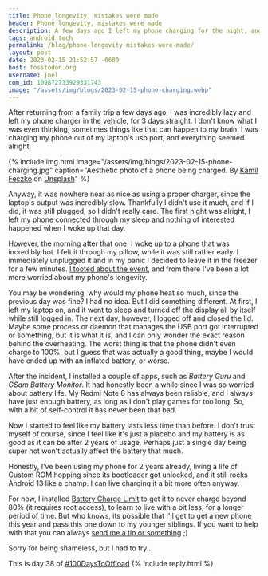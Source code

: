 ```yaml
---
title: Phone longevity, mistakes were made
header: Phone longevity, mistakes were made
description: A few days ago I left my phone charging for the night, and something terrible happened that triggered me to do some things about it, but ultimately, time will tell.
tags: android tech
permalink: /blog/phone-longevity-mistakes-were-made/
layout: post
date: 2023-02-15 21:52:57 -0600
host: fosstodon.org
username: joel
com_id: 109872733929331743
image: "/assets/img/blogs/2023-02-15-phone-charging.webp"
---
```


After returning from a family trip a few days ago, I was incredibly lazy and left my phone charger in the vehicle, for 3 days straight. I don't know what I was even thinking, sometimes things like that can happen to my brain. I was charging my phone out of my laptop's usb port, and everything seemed alright.


{% include img.html image="/assets/img/blogs/2023-02-15-phone-charging.jpg" caption="Aesthetic photo of a phone being charged. By <a href='https://unsplash.com/@kamilfeczko'>Kamil Feczko</a> on <a href='https://unsplash.com/photos/GLDKA6PYBS4'>Unsplash</a>" %}

Anyway, it was nowhere near as nice as using a proper charger, since the laptop's output was incredibly slow. Thankfully I didn't use it much, and if I did, it was still plugged, so I didn't really care. The first night was alright, I left my phone connected through my sleep and nothing of interested happened when I woke up that day.

However, the morning after that one, I woke up to a phone that was incredibly hot. I felt it through my pillow, while it was still rather early. I immediately unplugged it and in my panic I decided to leave it in the freezer for a few minutes. [I tooted about the event](https://fosstodon.org/@joel/109829001955069072), and from there I've been a lot more worried about my phone's longevity.

You may be wondering, why would my phone heat so much, since the previous day was fine? I had no idea. But I did something different. At first, I left my laptop on, and it went to sleep and turned off the display all by itself while still logged in. The next day, however, I logged off and closed the lid. Maybe some process or daemon that manages the USB port got interrupted or something, but it is what it is, and I can only wonder the exact reason behind the overheating. The worst thing is that the phone didn't even charge to 100%, but I guess that was actually a good thing, maybe I would have ended up with an inflated battery, or worse.

After the incident, I installed a couple of apps, such as _Battery Guru_ and _GSam Battery Monitor_. It had honestly been a while since I was so worried about battery life. My Redmi Note 8 has always been reliable, and I always have just enough battery, as long as I don't play games for too long. So, with a bit of self-control it has never been that bad.

Now I started to feel like my battery lasts less time than before. I don't trust myself of course, since I feel like it's just a placebo and my battery is as good as it can be after 2 years of usage. Perhaps just a single day being super hot won't actually affect the battery that much.

Honestly, I've been using my phone for 2 years already, living a life of Custom ROM hopping since its bootloader got unlocked, and it still rocks Android 13 like a champ. I can live charging it a bit more often anyway.

For now, I installed [Battery Charge Limit](https://www.f-droid.org/packages/com.slash.batterychargelimit/) to get it to never charge beyond 80% (it requires root access), to learn to live with a bit less, for a longer period of time. But who knows, its possible that I'll get to get a new phone this year and pass this one down to my younger siblings. If you want to help with that you can always [send me a tip or something](/#support-me) ;)

Sorry for being shameless, but I had to try...

This is day 38 of [#100DaysToOffload](https://100daystooffload.com)
{% include reply.html %}
